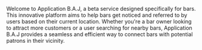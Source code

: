 Welcome to Application B.A.J, a beta service designed specifically for bars. This innovative platform aims to help bars get noticed and referred to by users based on their current location. Whether you're a bar owner looking to attract more customers or a user searching for nearby bars, Application B.A.J provides a seamless and efficient way to connect bars with potential patrons in their vicinity.
